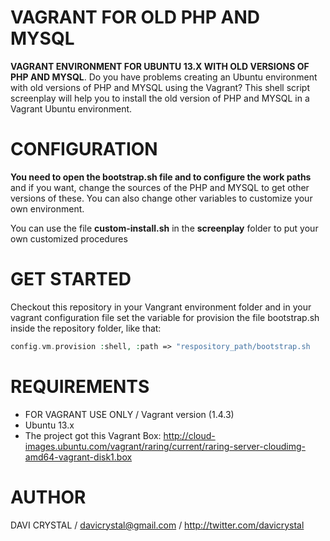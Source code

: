 VAGRANT FOR OLD PHP AND MYSQL
========

**VAGRANT ENVIRONMENT FOR UBUNTU 13.X WITH OLD VERSIONS OF PHP AND MYSQL**. Do you have problems creating an Ubuntu environment with old versions of PHP and MYSQL using the Vagrant? This shell script screenplay will help you to install the old version of PHP and MYSQL in a Vagrant Ubuntu environment.

CONFIGURATION
========

**You need to open the bootstrap.sh file and to configure the work paths** and if you want, change the sources of the PHP and MYSQL to get other versions of these. You can also change other variables to customize your own environment.

You can use the file **custom-install.sh** in the **screenplay** folder to put your own customized procedures

GET STARTED
========

Checkout this repository in your Vangrant environment folder and in your vagrant configuration file set the variable for provision the file bootstrap.sh inside the repository folder, like that:

```php
config.vm.provision :shell, :path => "respository_path/bootstrap.sh
```

REQUIREMENTS
========

- FOR VAGRANT USE ONLY / Vagrant version (1.4.3)
- Ubuntu 13.x
- The project got this Vagrant Box: http://cloud-images.ubuntu.com/vagrant/raring/current/raring-server-cloudimg-amd64-vagrant-disk1.box

AUTHOR
=========
DAVI CRYSTAL / davicrystal@gmail.com / http://twitter.com/davicrystal

